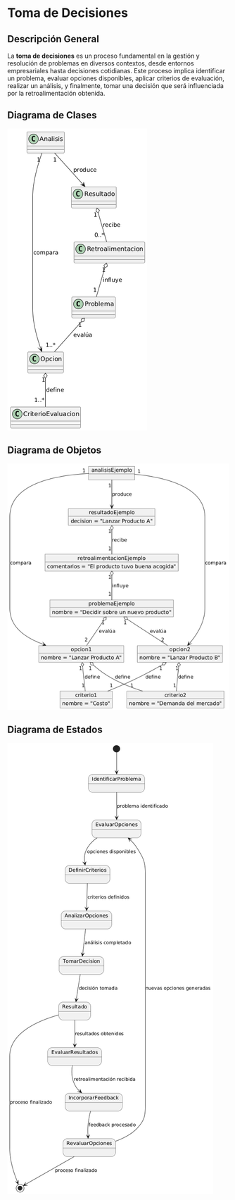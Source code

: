 # Toma de Decisiones

## Descripción General

La **toma de decisiones** es un proceso fundamental en la gestión y resolución de problemas en diversos contextos, desde entornos empresariales hasta decisiones cotidianas. Este proceso implica identificar un problema, evaluar opciones disponibles, aplicar criterios de evaluación, realizar un análisis, y finalmente, tomar una decisión que será influenciada por la retroalimentación obtenida.

## Diagrama de Clases

![Diagrama de clases de una toma de decisiones](../tomaDecisiones/imagenes/diagramaClasesDecision.png)

## Diagrama de Objetos

![Diagrama de objetos de una toma de decisiones](../tomaDecisiones/imagenes/diagramaObjetosDecision.png)

## Diagrama de Estados

![Diagrama de estados de una toma de decisiones](../tomaDecisiones/imagenes/diagramaEstadosDecision.png)